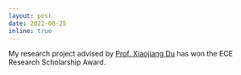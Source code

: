 ```yaml
---
layout: post
date: 2022-08-25
inline: true
---
```


My research project advised by [Prof. Xiaojiang Du](https://www.stevens.edu/profile/xdu16) has won the ECE Research Scholarship Award.



